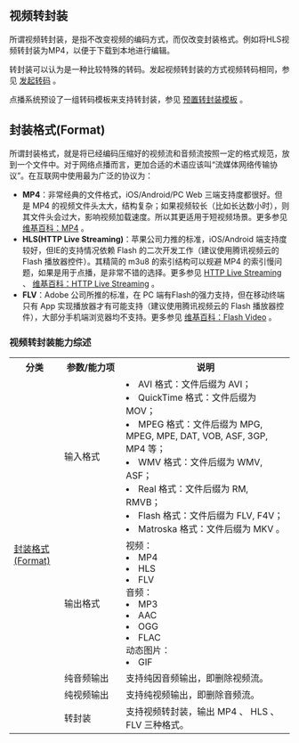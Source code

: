 
## 视频转封装
所谓视频转封装，是指不改变视频的编码方式，而仅改变封装格式。例如将HLS视频转封装为MP4，以便于下载到本地进行编辑。

转封装可以认为是一种比较特殊的转码。发起视频转封装的方式视频转码相同，参见 [发起转码](#.E5.8F.91.E8.B5.B7.E8.BD.AC.E7.A0.81) 。

点播系统预设了一组转码模板来支持转封装，参见 [预置转封装模板](#.E9.A2.84.E7.BD.AE.E8.BD.AC.E5.B0.81.E8.A3.85.E6.A8.A1.E6.9D.BF) 。

## 封装格式(Format)

所谓封装格式，就是将已经编码压缩好的视频流和音频流按照一定的格式规范，放到一个文件中。对于网络点播而言，更加合适的术语应该叫“流媒体网络传输协议”。在互联网中使用最为广泛的协议为：

- **MP4**：非常经典的文件格式，iOS/Android/PC Web 三端支持度都很好。但是 MP4 的视频文件头太大，结构复杂；如果视频较长（比如长达数小时），则其文件头会过大，影响视频加载速度。所以其更适用于短视频场景。更多参见 [维基百科：MP4](https://zh.wikipedia.org/wiki/MP4) 。
- **HLS(HTTP Live Streaming)**：苹果公司力推的标准，iOS/Android 端支持度较好，但IE的支持情况依赖 Flash 的二次开发工作（建议使用腾讯视频云的 Flash 播放器控件）。其精简的 m3u8 的索引结构可以规避 MP4 的索引慢问题，如果是用于点播，是非常不错的选择。更多参见 [HTTP Live Streaming](https://developer.apple.com/streaming/) 、 [维基百科：HTTP Live Streaming](https://zh.wikipedia.org/wiki/HTTP_Live_Streaming) 。
- **FLV**：Adobe 公司所推的标准，在 PC 端有Flash的强力支持，但在移动终端只有 App 实现播放器才有可能支持（建议使用腾讯视频云的 Flash 播放器控件），大部分手机端浏览器均不支持。更多参见 [维基百科：Flash Video](https://zh.wikipedia.org/wiki/Flash_Video) 。

### 视频转封装能力综述

<table>
    <tr>
      <th style="width:18%">
          分类               
      </th>
      <th style="width:22%">
          参数/能力项
      </th>
      <th>
          说明
      </th>
    </tr>
    <tr>
      <td rowspan=5>
          <a href="/document/product/266/11732##.E5.B0.81.E8.A3.85.E6.A0.BC.E5.BC.8F(format)">封装格式(Format)</a>
      </td>
      <td>
          输入格式
      </td>
      <td>
          <li>AVI 格式：文件后缀为 AVI；</li>
          <li>QuickTime 格式：文件后缀为 MOV；</li>
          <li>MPEG 格式：文件后缀为 MPG, MPEG, MPE, DAT, VOB, ASF, 3GP, MP4 等；</li>
          <li>WMV 格式：文件后缀为 WMV, ASF；</li>
          <li>Real 格式：文件后缀为 RM, RMVB；</li>
          <li>Flash 格式：文件后缀为 FLV, F4V；</li>
          <li>Matroska 格式：文件后缀为 MKV 。</li>
      </td>
    </tr>
    <tr>
      <td>
          输出格式
      </td>
      <td>
          视频：
          <li>MP4</li>
          <li>HLS</li>
          <li>FLV</li>
          音频：
          <li>MP3</li>
          <li>AAC</li>
          <li>OGG</li>
          <li>FLAC</li>
          动态图片：
          <li>GIF</li>
      </td>
    </tr>
    <tr>
      <td>
          纯音频输出
      </td>
      <td>
          支持纯因音频输出，即删除视频流。
      </td>
    </tr>
    <tr>
      <td>
          纯视频输出
      </td>
      <td>
          支持纯视频输出，即删除音频流。
      </td>
    </tr>
    <tr>
      <td>
          转封装
      </td>
      <td>
          支持视频转封装，输出 MP4 、 HLS 、 FLV 三种格式。
      </td>
    </tr>
</table>
